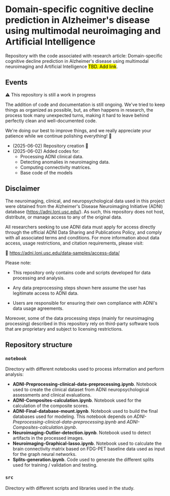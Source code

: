 # Domain-specific cognitive decline prediction in Alzheimer's disease using multimodal neuroimaging and Artificial Intelligence

Repository with the code associated with research article: Domain-specific cognitive decline prediction in Alzheimer's disease using multimodal neuroimaging and Artificial Intelligence <mark>TBD. Add link</mark>.

## Events

⚠️ This repository is still a work in progress

The addition of code and documentation is still ongoing. We've tried to keep things as organized as possible, but, as often happens in research, the process took many unexpected turns, making it hard to leave behind perfectly clean and well-documented code.

We're doing our best to improve things, and we really appreciate your patience while we continue polishing everything! 🙏


- (2025-06-02) Repository creation 🚀
- (2025-06-02) Added codes for:
    - Processing ADNI clinical data.
    - Detecting anomalies in neuroimaging data.
    - Computing connectivity matrices.
    - Base code of the models

    
## Disclaimer

The neuroimaging, clinical, and neuropsychological data used in this project were obtained from the Alzheimer's Disease Neuroimaging Initiative (ADNI) database (https://adni.loni.usc.edu/). As such, this repository does not host, distribute, or manage access to any of the original data.

All researchers seeking to use ADNI data must apply for access directly through the official ADNI Data Sharing and Publications Policy, and comply with all associated terms and conditions. For more information about data access, usage restrictions, and citation requirements, please visit:

🔗 https://adni.loni.usc.edu/data-samples/access-data/

Please note:

- This repository only contains code and scripts developed for data processing and analysis.

- Any data preprocessing steps shown here assume the user has legitimate access to ADNI data.

- Users are responsible for ensuring their own compliance with ADNI's data usage agreements.

Moreover, some of the data processing steps (mainly for neuroimaging processing) described in this repository rely on third-party software tools that are proprietary and subject to licensing restrictions.


## Repository structure

### `notebook`

Directory with different notebooks used to process information and perform analysis:

- **ADNI-Preprocessing-clinical-data-preprocessing.ipynb**. Notebook used to create the clinical dataset from ADNI neuropsychological assessments and clinical evaluations.
- **ADNI-Composites-calculation.ipynb**. Notebook used for the calculation of the composite scores.
- **ADNI-Final-database-mount.ipynb**. Notebook used to build the final databases used for modeling. This notebook depends on *ADNI-Preprocessing-clinical-data-preprocessing.ipynb* and *ADNI-Composites-calculation.ipynb*.
- **Neuroimaging-Outlier-detection.ipynb**. Notebook used to detect artifacts in the processed images.
- **Neuroimaging-Graphical-lasso.ipynb**. Notebook used to calculate the brain connectivity matrix based on FDG-PET baseline data used as input for the graph neural networks. 
- **Splits-generation.ipynb**. Code used to generate the different splits used for training / validation and testing.



### `src`

Directory with different scripts and libraries used in the study.


